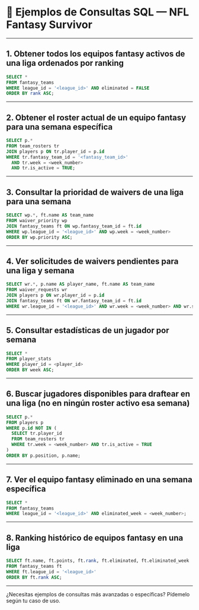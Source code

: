 # 📝 Ejemplos de Consultas SQL — NFL Fantasy Survivor

---

## 1. Obtener todos los equipos fantasy activos de una liga ordenados por ranking
```sql
SELECT *
FROM fantasy_teams
WHERE league_id = '<league_id>' AND eliminated = FALSE
ORDER BY rank ASC;
```

---

## 2. Obtener el roster actual de un equipo fantasy para una semana específica
```sql
SELECT p.*
FROM team_rosters tr
JOIN players p ON tr.player_id = p.id
WHERE tr.fantasy_team_id = '<fantasy_team_id>'
  AND tr.week = <week_number>
  AND tr.is_active = TRUE;
```

---

## 3. Consultar la prioridad de waivers de una liga para una semana
```sql
SELECT wp.*, ft.name AS team_name
FROM waiver_priority wp
JOIN fantasy_teams ft ON wp.fantasy_team_id = ft.id
WHERE wp.league_id = '<league_id>' AND wp.week = <week_number>
ORDER BY wp.priority ASC;
```

---

## 4. Ver solicitudes de waivers pendientes para una liga y semana
```sql
SELECT wr.*, p.name AS player_name, ft.name AS team_name
FROM waiver_requests wr
JOIN players p ON wr.player_id = p.id
JOIN fantasy_teams ft ON wr.fantasy_team_id = ft.id
WHERE wr.league_id = '<league_id>' AND wr.week = <week_number> AND wr.status = 'pending';
```

---

## 5. Consultar estadísticas de un jugador por semana
```sql
SELECT *
FROM player_stats
WHERE player_id = <player_id>
ORDER BY week ASC;
```

---

## 6. Buscar jugadores disponibles para draftear en una liga (no en ningún roster activo esa semana)
```sql
SELECT p.*
FROM players p
WHERE p.id NOT IN (
  SELECT tr.player_id
  FROM team_rosters tr
  WHERE tr.week = <week_number> AND tr.is_active = TRUE
)
ORDER BY p.position, p.name;
```

---

## 7. Ver el equipo fantasy eliminado en una semana específica
```sql
SELECT *
FROM fantasy_teams
WHERE league_id = '<league_id>' AND eliminated_week = <week_number>;
```

---

## 8. Ranking histórico de equipos fantasy en una liga
```sql
SELECT ft.name, ft.points, ft.rank, ft.eliminated, ft.eliminated_week
FROM fantasy_teams ft
WHERE ft.league_id = '<league_id>'
ORDER BY ft.rank ASC;
```

---

¿Necesitas ejemplos de consultas más avanzadas o específicas? Pídemelo según tu caso de uso. 